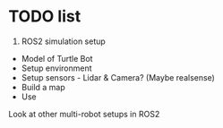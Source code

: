 # TODO list

1. ROS2 simulation setup

- Model of Turtle Bot
- Setup environment
- Setup sensors - Lidar & Camera? (Maybe realsense)
- Build a map
- Use

Look at other multi-robot setups in ROS2
